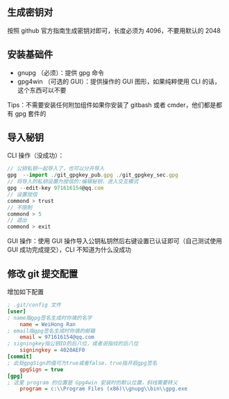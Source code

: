 ## 生成密钥对

按照 github 官方指南生成密钥对即可，长度必须为 4096，不要用默认的 2048

## 安装基础件

- gnupg （必须）：提供 gpg 命令
- gpg4win （可选的 GUI）：提供操作的 GUI 图形，如果纯粹使用 CLI 的话，这个东西可以不要

Tips：不需要安装任何附加组件如果你安装了 gitbash 或者 cmder，他们都是都有 gpg 套件的

## 导入秘钥

CLI 操作（没成功）：

```js
// 公钥私钥一起导入了，也可以分开导入
gpg  --import ./git_gpgkey_pub.gpg ./git_gpgkey_sec.gpg
// 将导入的私钥设置为授信的:编辑秘钥，进入交互模式
gpg --edit-key 971616154@qq.com
// 设置授信
commond > trust
// 不限制
commond > 5
// 退出
commond > exit
```

GUI 操作：使用 GUI 操作导入公钥私钥然后右键设置已认证即可（自己测试使用 GUI 成功完成提交），CLI 不知道为什么没成功

## 修改 git 提交配置

增加如下配置

```ini
; .git/config 文件
[user]
; name指gpg签名生成时你填的名字
    name = WeiHong Ran
; email指gpg签名生成时你填的邮箱
    email = 971616154@qq.com
; signingkey指公钥ID的后八位，或者说指纹的后八位
    signingkey = 4020AEF0
[commit]
; 此处gpgSign的值可为true或者false，true指开启gpg签名
    gpgSign = true
[gpg]
; 这里 program 的位置是 Gpg4win 安装时的默认位置，斜线需要转义
	program = c:\\Program Files (x86)\\gnupg\\bin\\gpg.exe
```
